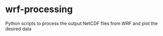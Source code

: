 # wrf-processing
Python scripts to process the output NetCDF files from WRF and plot the desired data
